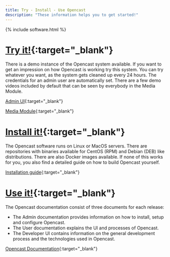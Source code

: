 ```yaml
---
title: Try - Install - Use Opencast
description: "These information helps you to get started!"
---
```


{% include software.html %}

# [Try it!](https://develop.opencast.org/){:target="_blank"}

There is a demo instance of the Opencast system available. If you want to get an impression on how Opencast is working try this system. You can try whatever you want, as the system gets cleaned up every 24 hours. The credentials for an admin user are automatically set. 
There are a few demo videos included by default that can be seen by everybody in the Media Module.

[Admin UI](https://develop.opencast.org/){:target="_blank"}

[Media Module](https://develop.opencast.org/engage/ui){:target="_blank"}

# [Install it!](https://docs.opencast.org/r/5.x/admin/installation/){:target="_blank"}
The Opencast software runs on Linux or MacOS servers. There are repositories with binaries available for CentOS (RPM) and Debian (DEB) like distributions. There are also Docker images available. If none of this works for you, you also find a detailed guide on how to build Opencast yourself.

[Installation guide](https://docs.opencast.org/r/5.x/admin/installation/){:target="_blank"}

# [Use it!](https://docs.opencast.org/){:target="_blank"}

The Opencast documentation consist of three documents for each release: 
* The Admin documentation provides information on how to install, setup and configure Opencast.
* The User documentation explains the UI and processes of Opencast.
* The Developer UI contains information on the general development process and the technologies used in Opencast.

[Opencast Documentation](https://docs.opencast.org/){:target="_blank"}

